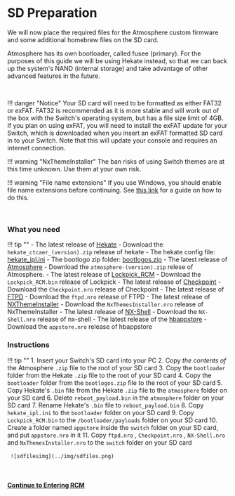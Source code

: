 # SD Preparation

We will now place the required files for the Atmosphere custom firmware and some additional homebrew files on the SD card.

Atmosphere has its own bootloader, called fusee (primary). For the purposes of this guide we will be using Hekate instead, so that we can back up the system's NAND (internal storage) and take advantage of other advanced features in the future.

&nbsp;

!!! danger "Notice"
    Your SD card will need to be formatted as either FAT32 or exFAT. FAT32 is recommended as it is more stable and will work out of the box with the Switch's operating system, but has a file size limit of 4GB. If you plan on using exFAT, you will need to install the exFAT update for your Switch, which is downloaded when you insert an exFAT formatted SD card in to your Switch. Note that this will update your console and requires an internet connection.

!!! warning "NxThemeInstaller"
    The ban risks of using Switch themes are at this time unknown. Use them at your own risk.

!!! warning "File name extensions"
    If you use Windows, you should enable file name extensions before continuing. See [this link](../extras/showing_file_extensions.md) for a guide on how to do this.

&nbsp;

### What you need

!!! tip ""
    - The latest release of [Hekate](https://github.com/CTCaer/hekate/releases/)
        - Download the `hekate_ctcaer_(version).zip` release of hekate
    - The hekate config file: <a href="../../../files/hekate_ipl.ini" download>hekate_ipl.ini</a>
    - The bootlogo zip folder: <a href="../../../files/bootlogos.zip" download>bootlogos.zip</a>
    - The latest release of [Atmosphere](https://github.com/Atmosphere-NX/Atmosphere/releases) 
        - Download the `atmosphere-(version).zip` relese of Atmosphere.
    - The latest release of [Lockpick_RCM](https://github.com/shchmue/Lockpick_RCM/releases)
        - Download the `Lockpick_RCM.bin` release of Lockpick
    - The latest release of [Checkpoint](https://github.com/FlagBrew/Checkpoint/releases)
        - Download the `Checkpoint.nro` release of Checkpoint
    - The latest release of [FTPD](https://github.com/mtheall/ftpd/releases)
        - Download the `ftpd.nro` release of FTPD
    - The latest release of [NXThemeInstaller](https://github.com/exelix11/SwitchThemeInjector/releases)
        - Download the `NxThemesInstaller.nro` release of NxThemeInstaller
    - The latest release of [NX-Shell](https://github.com/joel16/NX-Shell/releases)
        - Download the `NX-Shell.nro` release of nx-shell
    - The latest release of the [hbappstore](https://github.com/vgmoose/hb-appstore/releases)
        - Download the `appstore.nro` release of hbappstore

### Instructions

!!! tip ""
    1. Insert your Switch's SD card into your PC
    2. Copy *the contents of* the Atmosphere `.zip` file to the root of your SD card
    3. Copy the `bootloader` folder from the Hekate `.zip` file to the root of your SD card
    4. Copy the `bootloader` folder from the `bootlogos.zip` file to the root of your SD card
    5. Copy Hekate's `.bin` file from the Hekate `.zip` file to the `atmosphere` folder on your SD card
    6. Delete `reboot_payload.bin` in the `atmosphere` folder on your SD card
    7. Rename Hekate's `.bin` file to `reboot_payload.bin`
    8. Copy `hekate_ipl.ini` to the `bootloader` folder on your SD card
    9. Copy `Lockpick_RCM.bin` to the `/bootloader/payloads` folder on your SD card
    10. Create a folder named `appstore` inside the `switch` folder on your SD card, and put `appstore.nro` in it
    11. Copy `ftpd.nro` , `Checkpoint.nro` , `NX-Shell.nro` and `NxThemesInstaller.nro` to the `switch` folder on your SD card

     ![sdfilesimg](../img/sdfiles.png)

&nbsp;

#### [Continue to Entering RCM <i class="fa fa-arrow-circle-right fa-lg"></i>](entering_rcm.md)
